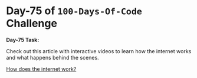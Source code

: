 # Day-75 of `100-Days-Of-Code` Challenge

**Day-75 Task:**

Check out this article with interactive videos to learn how the internet works and what happens behind the scenes.

[How does the internet work?](https://roadmap.sh/guides/what-is-internet)